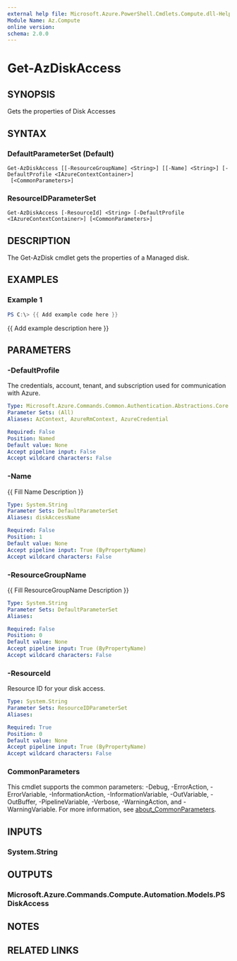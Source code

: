 ```yaml
---
external help file: Microsoft.Azure.PowerShell.Cmdlets.Compute.dll-Help.xml
Module Name: Az.Compute
online version:
schema: 2.0.0
---
```


# Get-AzDiskAccess

## SYNOPSIS
Gets the properties of Disk Accesses

## SYNTAX

### DefaultParameterSet (Default)
```
Get-AzDiskAccess [[-ResourceGroupName] <String>] [[-Name] <String>] [-DefaultProfile <IAzureContextContainer>]
 [<CommonParameters>]
```

### ResourceIDParameterSet
```
Get-AzDiskAccess [-ResourceId] <String> [-DefaultProfile <IAzureContextContainer>] [<CommonParameters>]
```

## DESCRIPTION
The Get-AzDisk cmdlet gets the properties of a Managed disk.

## EXAMPLES

### Example 1
```powershell
PS C:\> {{ Add example code here }}
```

{{ Add example description here }}

## PARAMETERS

### -DefaultProfile
The credentials, account, tenant, and subscription used for communication with Azure.

```yaml
Type: Microsoft.Azure.Commands.Common.Authentication.Abstractions.Core.IAzureContextContainer
Parameter Sets: (All)
Aliases: AzContext, AzureRmContext, AzureCredential

Required: False
Position: Named
Default value: None
Accept pipeline input: False
Accept wildcard characters: False
```

### -Name
{{ Fill Name Description }}

```yaml
Type: System.String
Parameter Sets: DefaultParameterSet
Aliases: diskAccessName

Required: False
Position: 1
Default value: None
Accept pipeline input: True (ByPropertyName)
Accept wildcard characters: False
```

### -ResourceGroupName
{{ Fill ResourceGroupName Description }}

```yaml
Type: System.String
Parameter Sets: DefaultParameterSet
Aliases:

Required: False
Position: 0
Default value: None
Accept pipeline input: True (ByPropertyName)
Accept wildcard characters: False
```

### -ResourceId
Resource ID for your disk access.

```yaml
Type: System.String
Parameter Sets: ResourceIDParameterSet
Aliases:

Required: True
Position: 0
Default value: None
Accept pipeline input: True (ByPropertyName)
Accept wildcard characters: False
```

### CommonParameters
This cmdlet supports the common parameters: -Debug, -ErrorAction, -ErrorVariable, -InformationAction, -InformationVariable, -OutVariable, -OutBuffer, -PipelineVariable, -Verbose, -WarningAction, and -WarningVariable. For more information, see [about_CommonParameters](http://go.microsoft.com/fwlink/?LinkID=113216).

## INPUTS

### System.String

## OUTPUTS

### Microsoft.Azure.Commands.Compute.Automation.Models.PSDiskAccess

## NOTES

## RELATED LINKS

